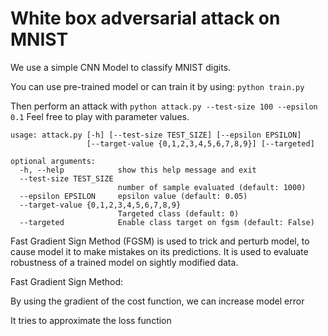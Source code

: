 # White box adversarial attack on MNIST

We use a simple CNN Model to classify MNIST digits.

You can use pre-trained model or can train it by using:
``
python train.py
``


Then perform an attack with
``
python attack.py --test-size 100 --epsilon 0.1
``
Feel free to play with parameter values.

````shell script
usage: attack.py [-h] [--test-size TEST_SIZE] [--epsilon EPSILON]
                 [--target-value {0,1,2,3,4,5,6,7,8,9}] [--targeted]

optional arguments:
  -h, --help            show this help message and exit
  --test-size TEST_SIZE
                        number of sample evaluated (default: 1000)
  --epsilon EPSILON     epsilon value (default: 0.05)
  --target-value {0,1,2,3,4,5,6,7,8,9}
                        Targeted class (default: 0)
  --targeted            Enable class target on fgsm (default: False)

````

Fast Gradient Sign Method (FGSM) is used  to trick and perturb model, to cause model it to make mistakes on its predictions.
It is used to evaluate robustness of a trained model on sightly modified data.



Fast Gradient Sign Method:


By using the gradient of the cost function, we can increase model error

It tries to approximate the loss function


